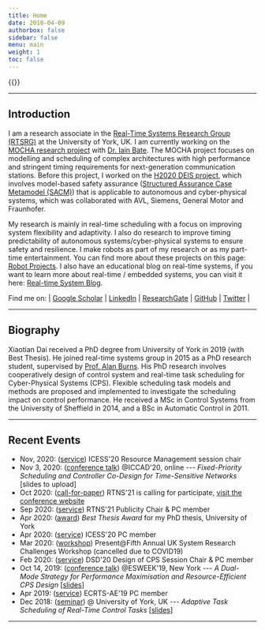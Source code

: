 ```yaml
---
title: Home
date: 2018-04-09
authorbox: false
sidebar: false
menu: main
weight: 1
toc: false
---
```


{{<contact>}}

---

## Introduction

I am a research associate in the [Real-Time Systems Research Group (RTSRG)](https://www.cs.york.ac.uk/rts/index.html) at the University of York, UK. 
I am currently working on the [MOCHA research project](https://www.cs.york.ac.uk/rts/mocha/) with [Dr. Iain Bate](https://www-users.cs.york.ac.uk/~ijb/). The MOCHA project focuses on modelling and scheduling of complex architectures with high performance and stringent timing requirements for next-generation communication stations.
Before this project, I worked on the [H2020 DEIS project](https://deis-project.eu), which involves model-based safety assurance ([Structured Assurance Case Metamodel (SACM)](https://www.omg.org/spec/SACM/2.0/About-SACM/)) that is applicable to autonomous and cyber-physical systems, which was collaborated with AVL, Siemens, General Motor and Fraunhofer.

My research is mainly in real-time scheduling with a focus on improving system flexibility and adaptivity. I also do research to improve timing predictability of autonomous systems/cyber-physical systems to ensure safety and resilience. 
I make robots as part of my research or as my part-time entertainment. You can find more about these projects on this page: [Robot Projects](http://xiaotiandai.com/robots/).
I also have an educational blog on real-time systems, if you want to learn more about real-time / embedded systems, you can visit it here: [Real-time System Blog](http://blog.xiaotiandai.com).


Find me on: | [Google Scholar](https://scholar.google.co.uk/citations?hl=en&user=G7dzNUkAAAAJ&view_op=list_works&sortby=pubdate) | [LinkedIn](https://www.linkedin.com/in/xdai3/) | [ResearchGate](https://www.researchgate.net/profile/Xiaotian_Dai) | [GitHub](https://github.com/automaticdai) | [Twitter](https://twitter.com/steven_xdai) | 


---

## Biography

Xiaotian Dai received a PhD degree from University of York in 2019 (with Best Thesis). He joined real-time systems group in 2015 as a PhD research student, supervised by [Prof. Alan Burns](https://www-users.cs.york.ac.uk/~burns/). His PhD research involves cooperatively design of control system and real-time task scheduling for Cyber-Physical Systems (CPS). Flexible scheduling task models and methods are proposed and implemented to investigate the scheduling impact on control performance.
He received a MSc in Control Systems from the University of Sheffield in 2014, and a BSc in Automatic Control in 2011. 


---

## Recent Events

- Nov, 2020: (<u>service</u>) ICESS'20 Resource Management session chair
- Nov 3, 2020: (<u>conference talk</u>) @ICCAD'20, online --- *Fixed-Priority Scheduling and Controller Co-Design for Time-Sensitive Networks* [slides to upload]
- Oct 2020: (<u>call-for-paper</u>) RTNS'21 is calling for participate, [visit the conference website](https://rtns2021.univ-nantes.fr/)
- Sep 2020: (<u>service</u>) RTNS'21 Publicity Chair & PC member
- Apr 2020: (<u>award</u>) *Best Thesis Award* for my PhD thesis, University of York 
- Apr 2020: (<u>service</u>) ICESS'20 PC member
- Mar 2020: (<u>workshop</u>) Present@Fifth Annual UK System Research Challenges Workshop (cancelled due to COVID19)
- Feb 2020: (<u>service</u>) DSD'20 Design of CPS Session Chair & PC member
- Oct 14, 2019: (<u>conference talk</u>) @ESWEEK'19, New York --- *A Dual-Mode Strategy for Performance Maximisation and Resource-Efficient CPS Design* \[[slides](./files/ppt_emsoft_2019_dual_period_v3_rev1.pdf)\]
- Apr 2019: (<u>service</u>) ECRTS-AE'19 PC member
- Dec 2018: (<u>seminar</u>) @ University of York, UK --- *Adaptive Task Scheduling of Real-Time Control Tasks*  \[[slides](./files/ppt_adaptive_task_scheduling.pdf)\]

---
